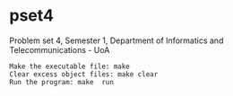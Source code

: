 # pset4
Problem set 4, Semester 1, Department of Informatics and Telecommunications - UoA 


 	Make the executable file: make
 	Clear excess object files: make clear
 	Run the program: make  run
